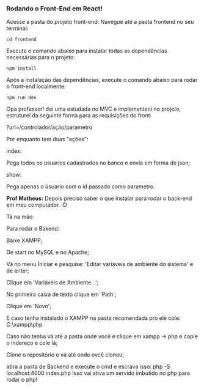 ### Rodando o Front-End em React!
Acesse a pasta do projeto front-end: Navegue até a pasta frontend no seu terminal:

```
cd frontend
```

Execute o comando abaixo para instalar todas as dependências necessárias para o projeto:

```
npm install
```

Após a instalação das dependências, execute o comando abaixo para rodar o front-end localmente:

```
npm run dev
```

Opa professor! dei uma estudada no MVC e implementeni no projeto, estruturei da seguinte forma para as requisições do front:

?url=/controlador/ação/parametro

Por enquanto tem duas "ações": 

index:

Pega todos os usuarios cadastrados no banco e envia em forma de json;

show:

Pega apenas o úsuario com o id passado como parametro.

<b>Prof Matheus:</b> Depois preciso saber o que instalar para rodar o back-end em meu computador. :D

Tá na mão: 

Para rodar o Bakend:

Baixe XAMPP;

De start no MySQL e no Apache;

Vá no menu Íniciar e pesquise:
'Editar variáveis de ambiente do sistema' e de enter;

Clique em 'Variáveis de Ambiente...';

No primeira caixa de texto clique em 'Path';

Clique em 'Novo';

E caso tenha instalado o XAMPP na pasta recomendada pro ele cole:
C:\xampp\php

Caso não tenha vá até a pasta onde você e clique em xampp -> php e copie o indereço e cole lá;

Clone o repositório e vá até onde ovcê clonou;

abra a pasta de Backend e execute o cmd e escrava isso:
php -S localhost:4000 index.php
Isso vai ativa um servido imbutido no php para rodar o php!

